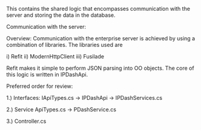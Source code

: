 ﻿This contains the shared logic that encompasses communication with the server and storing the data in the database.

Communication with the server:

Overview:
Communication with the enterprise server is achieved by using a combination of libraries. The libraries used are

i) Refit
ii) ModernHttpClient
iii) Fusilade


Refit makes it simple to perform JSON parsing into OO objects. The core of this logic is written in IPDashApi.

Preferred order for review:

1.) Interfaces:
IApiTypes.cs -> IPDashApi -> IPDashServices.cs 

2.) Service
ApiTypes.cs -> PDashService.cs 

3.) Controller.cs
